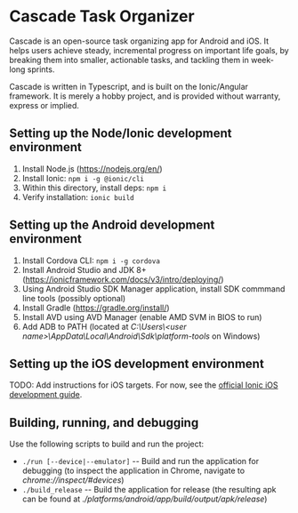 # Cascade Task Organizer
Cascade is an open-source task organizing app for Android and iOS. It helps users achieve steady, incremental progress on important life goals, by breaking them into smaller, actionable tasks, and tackling them in week-long sprints.

Cascade is written in Typescript, and is built on the Ionic/Angular framework. It is merely a hobby project, and is provided without warranty, express or implied.

## Setting up the Node/Ionic development environment
1) Install Node.js (https://nodejs.org/en/)
2) Install Ionic: `npm i -g @ionic/cli`
3) Within this directory, install deps: `npm i`
4) Verify installation: `ionic build`

## Setting up the Android development environment
1) Install Cordova CLI: `npm i -g cordova`
2) Install Android Studio and JDK 8+ (https://ionicframework.com/docs/v3/intro/deploying/)
3) Using Android Studio SDK Manager application, install SDK commmand line tools (possibly optional)
4) Install Gradle (https://gradle.org/install/)
5) Install AVD using AVD Manager (enable AMD SVM in BIOS to run)
6) Add ADB to PATH (located at *C:\Users\\<user name\>\AppData\Local\Android\Sdk\platform-tools* on Windows)

## Setting up the iOS development environment
TODO: Add instructions for iOS targets. For now, see the [official Ionic iOS development guide](https://ionicframework.com/docs/developing/ios).

## Building, running, and debugging
Use the following scripts to build and run the project:
* `./run [--device|--emulator]` -- Build and run the application for debugging (to inspect the application in Chrome, navigate to *chrome://inspect/#devices*)
* `./build_release` -- Build the application for release (the resulting apk can be found at *./platforms/android/app/build/output/apk/release*)